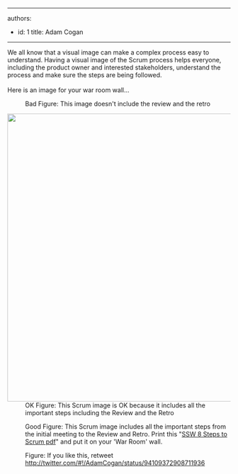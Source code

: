 

---
authors:
  - id: 1
    title: Adam Cogan
---




<span class='intro'> We all know that a visual image can make a complex process easy to understand. Having a visual image of the Scrum process helps everyone, including the product owner and interested stakeholders, understand the process and make sure the steps are being followed. <br><br>Here is an image for your war room wall...  </span>

<dl class="badImage"><dt><img src="/Management/RulesToBetterScrumUsingTFS/PublishingImages/SCRUMImage-bad02.jpg" alt="" /> </dt>
<dd>Bad Figure&#58; This image doesn't include the review and the retro</dd></dl>
<dl class="badImage"><dt><img src="/Management/RulesToBetterScrumUsingTFS/PublishingImages/SCRUMImage-good.jpg" width="650" alt="" /> </dt>
<dd>OK Figure&#58; This Scrum image is OK because it includes all the important steps including the Review and the Retro</dd></dl>
<dl class="goodImage"><dt><a href="/Management/RulesToBetterScrumUsingTFS/PublishingImages/8Steps.jpg" style="border-bottom&#58;medium none;"><img src="/Management/RulesToBetterScrumUsingTFS/PublishingImages/8Steps_preview.jpg" alt="" /></a> </dt>
<dd>Good Figure&#58; This Scrum image includes all the important steps from the initial meeting to the Review and Retro. Print this &quot;<a href="/Management/RulesToBetterScrumUsingTFS/PublishingImages/8StepstoScrum.pdf">SSW 8 Steps to Scrum pdf</a>&quot; and put it on your 'War Room' wall.</dd></dl>
<dl class="image"><dt><img src="/Management/RulesToBetterScrumUsingTFS/PublishingImages/scrum-twitter.jpg" alt="" /></dt>
<dd>Figure&#58; If you like this, retweet <a href="http&#58;//twitter.com/#%21/AdamCogan/status/94109372908711936">http&#58;//twitter.com/#!/AdamCogan/status/94109372908711936</a></dd></dl>



